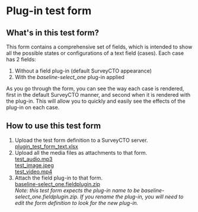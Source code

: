 # Plug-in test form

## What's in this test form?

This form contains a comprehensive set of fields, which is intended to show all the possible states or configurations of a text field (cases). Each case has 2 fields:

1. Without a field plug-in (default SurveyCTO appearance)
1. With the *baseline-select_one* plug-in applied

As you go through the form, you can see the way each case is rendered, first in the default SurveyCTO manner, and second when it is rendered with the plug-in. This will allow you to quickly and easily see the effects of the plug-in on each case. 

## How to use this test form

1. Upload the test form definition to a SurveyCTO server.  
    [plugin_test_form_text.xlsx](plugin_test_form_text.xlsx)
1. Upload all the media files as attachments to that form.  
    [test_audio.mp3](test_audio.mp3)  
    [test_image.jpeg](test_image.jpeg)  
    [test_video.mp4](test_video.mp4)
1. Attach the field plug-in to that form.  
    [baseline-select_one.fieldplugin.zip](/../../)  
    *Note: this test form expects the plug-in name to be baseline-select_one.fieldplugin.zip. If you rename the plug-in, you will need to edit the form definition to look for the new plug-in.*
